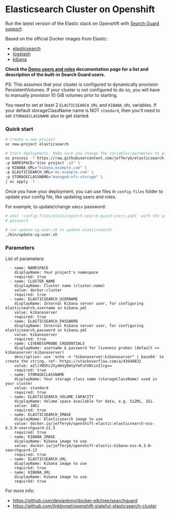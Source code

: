 
# Elasticsearch Cluster on Openshift

Run the latest version of the Elastic stack on Openshift with [Search Guard support](https://github.com/floragunncom/search-guard).

Based on the official Docker images from Elastic:

* [elasticsearch](https://github.com/elastic/elasticsearch-docker)
* [logstash](https://github.com/elastic/logstash-docker)
* [kibana](https://github.com/elastic/kibana-docker)

**Check the [Demo users and roles](http://docs.search-guard.com/latest/demo-users-roles) documentation page for a list
and description of the built-in Search Guard users.**

PS: This assumes that your cluster is configured to dynamically provision PersistentVolumes.
If your cluster is not configured to do so, you will have to manually provision
10 GiB volumes prior to starting.

You need to set at least 2 `ELASTICSEARCH_URL` and `KIBANA_URL` variables.
If your default storageClassName name is NOT `standard`, then you'll need to set
`STORAGECLASSNAME` also to get started.

### Quick start

```bash
# Create a new project
oc new-project elasticsearch

# Start deployments. Make sure you change the variables/parametes to your need
oc process -f https://raw.githubusercontent.com/jefferyb/elasticsearch-openshift/master/search-guard-version/elasticsearch-search-guard-single-node-version.yaml \
-p NAMESPACE="$(oc project -q)" \
-p KIBANA_URL="kibana.example.com" \
-p ELASTICSEARCH_URL="es.example.com" \
-p STORAGECLASSNAME="managed-nfs-storage" \
| oc apply -f -

```

Once you have your deployment, you can use files in `config-files` folder to
update your config file, like updating users and roles.

For example, to update/change `admin` password:

```bash
# edit 'config-files/elasticsearch-search-guard-users.yaml' with the updated
# password

# run update-sg-user.sh to update elasticsearch
./bin/update-sg-user.sh

```

### Parameters

List of parameters:

```console
  - name: NAMESPACE
    displayName: Your project's namespace
    required: true 
  - name: CLUSTER_NAME
    displayName: Cluster name (cluster.name)
    value: docker-cluster
    required: true 
  - name: ELASTICSEARCH_USERNAME
    displayName: Internal Kibana server user, for configuring elasticsearch.username in kibana.yml
    value: kibanaserver
    required: true 
  - name: ELASTICSEARCH_PASSWORD
    displayName: Internal Kibana server user, for configuring elasticsearch.password in kibana.yml
    value: kibanaserver
    required: true 
  - name: LIVENESSPROBE_CREDENTIALS
    displayName: username & password for liveness probes (default => kibanaserver:kibanaserver)
    description: use 'echo -n "kibanaserver:kibanaserver" | base64' to create the string. ref- https://stackoverflow.com/a/43948832
    value: a2liYW5hc2VydmVyOmtpYmFuYXNlcnZlcg==
    required: true 
  - name: STORAGECLASSNAME
    displayName: Your storage class name (storageClassName) used in your cluster
    value: standard
    required: true 
  - name: ELASTICSEARCH_VOLUME_CAPACITY
    displayName: Volume space available for data, e.g. 512Mi, 2Gi.
    value: 10Gi
    required: true 
  - name: ELASTICSEARCH_IMAGE
    displayName: Elasticsearch image to use
    value: docker.io/jefferyb/openshift-elastic:elasticsearch-oss-6.3.0-searchguard-22.3
    required: true 
  - name: KIBANA_IMAGE
    displayName: Kibana image to use
    value: docker.io/jefferyb/openshift-elastic:kibana-oss-6.3.0-searchguard-13
    required: true 
  - name: ELASTICSEARCH_URL
    displayName: Kibana image to use
    required: true 
  - name: KIBANA_URL
    displayName: Kibana image to use
    required: true 
```

For more info:

* https://github.com/deviantony/docker-elk/tree/searchguard
* https://github.com/linkbynet/openshift-stateful-elasticsearch-cluster

